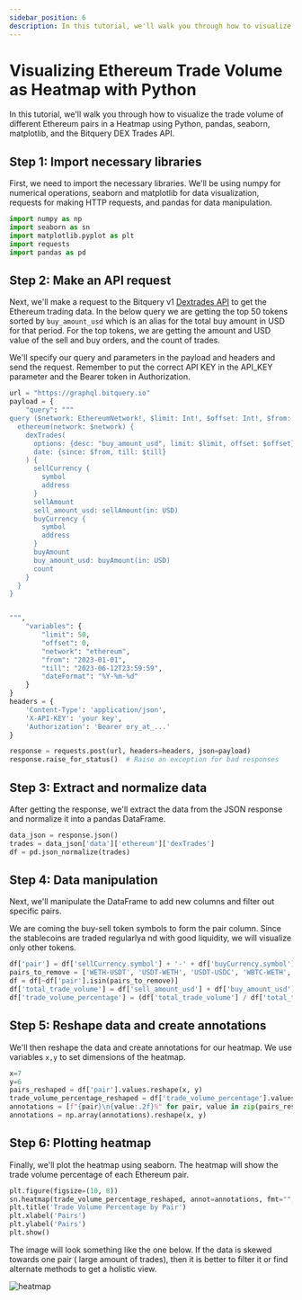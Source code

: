 ```yaml
---
sidebar_position: 6
description: In this tutorial, we'll walk you through how to visualize the trade volume of different Ethereum pairs in a Heatmap using Python, pandas, seaborn, matplotlib, and the Bitquery DEX Trades API.
---
```


<head>
<meta name="title" content="How to Build Heatmap for Crypto Trades"/>

<meta name="description" content="In this tutorial, we'll walk you through how to visualize the trade volume of different Ethereum pairs in a Heatmap using Python, pandas, seaborn, matplotlib, and the Bitquery DEX Trades API. "/>

<meta name="keywords" content="wallet balance, multi chain balance, cross chain portfolio"/>

<meta name="robots" content="index, follow"/>
<meta http-equiv="Content-Type" content="text/html; charset=utf-8"/>
<meta name="language" content="English"/>

<!-- Open Graph / Facebook -->
<meta property="og:type" content="website" />

<meta property="og:title" content="How to Build Heatmap for Crypto Trades" />

<meta property="og:description" content="In this tutorial, we'll walk you through how to visualize the trade volume of different Ethereum pairs in a Heatmap using Python, pandas, seaborn, matplotlib, and the Bitquery DEX Trades API." />

<!-- Twitter -->
<meta property="twitter:card" content="summary_large_image" />

<meta property="twitter:title" content="How to Build Heatmap for Crypto Trades" />

<meta property="twitter:description" content="In this tutorial, we'll walk you through how to visualize the trade volume of different Ethereum pairs in a Heatmap using Python, pandas, seaborn, matplotlib, and the Bitquery DEX Trades API." />
</head>

# Visualizing Ethereum Trade Volume as Heatmap with Python

In this tutorial, we'll walk you through how to visualize the trade volume of different Ethereum pairs in a Heatmap using Python, pandas, seaborn, matplotlib, and the Bitquery DEX Trades API.

## Step 1: Import necessary libraries

First, we need to import the necessary libraries. We'll be using numpy for numerical operations, seaborn and matplotlib for data visualization, requests for making HTTP requests, and pandas for data manipulation.

```python
import numpy as np
import seaborn as sn
import matplotlib.pyplot as plt
import requests
import pandas as pd

```

## Step 2: Make an API request

Next, we'll make a request to the Bitquery v1 [Dextrades API](https://docs.bitquery.io/v1/docs/Examples/dexTrades/dex-trading-data-api) to get the Ethereum trading data.
In the below query we are getting the top 50 tokens sorted by `buy_amount_usd` which is an alias for the total buy amount in USD for that period. For the top tokens, we are getting the amount and USD value of the sell and buy orders, and the count of trades.

We'll specify our query and parameters in the payload and headers and send the request. Remember to put the correct API KEY in the API_KEY parameter and the Bearer token in Authorization.

```python
url = "https://graphql.bitquery.io"
payload = {
    "query": """
query ($network: EthereumNetwork!, $limit: Int!, $offset: Int!, $from: ISO8601DateTime, $till: ISO8601DateTime) {
  ethereum(network: $network) {
    dexTrades(
      options: {desc: "buy_amount_usd", limit: $limit, offset: $offset}
      date: {since: $from, till: $till}
    ) {
      sellCurrency {
        symbol
        address
      }
      sellAmount
      sell_amount_usd: sellAmount(in: USD)
      buyCurrency {
        symbol
        address
      }
      buyAmount
      buy_amount_usd: buyAmount(in: USD)
      count
    }
  }
}


""",
    "variables": {
        "limit": 50,
        "offset": 0,
        "network": "ethereum",
        "from": "2023-01-01",
        "till": "2023-06-12T23:59:59",
        "dateFormat": "%Y-%m-%d"
    }
}
headers = {
    'Content-Type': 'application/json',
    'X-API-KEY': 'your key',
    'Authorization': 'Bearer ory_at_...'
}

response = requests.post(url, headers=headers, json=payload)
response.raise_for_status()  # Raise an exception for bad responses

```

## Step 3: Extract and normalize data

After getting the response, we'll extract the data from the JSON response and normalize it into a pandas DataFrame.

```python
data_json = response.json()
trades = data_json['data']['ethereum']['dexTrades']
df = pd.json_normalize(trades)

```

## Step 4: Data manipulation

Next, we'll manipulate the DataFrame to add new columns and filter out specific pairs.

We are coming the buy-sell token symbols to form the pair column. Since the stablecoins are traded regularlya nd with good liquidity, we will visualize only other tokens.

```python
df['pair'] = df['sellCurrency.symbol'] + '-' + df['buyCurrency.symbol']
pairs_to_remove = ['WETH-USDT', 'USDT-WETH', 'USDT-USDC', 'WBTC-WETH','WETH-USDC','USDC-WETH','USDC-USDT','WETH-WBTC']
df = df[~df['pair'].isin(pairs_to_remove)]
df['total_trade_volume'] = df['sell_amount_usd'] + df['buy_amount_usd']
df['trade_volume_percentage'] = (df['total_trade_volume'] / df['total_trade_volume'].sum()) * 100

```

## Step 5: Reshape data and create annotations

We'll then reshape the data and create annotations for our heatmap. We use variables `x,y` to set dimensions of the heatmap.

```python
x=7
y=6
pairs_reshaped = df['pair'].values.reshape(x, y)
trade_volume_percentage_reshaped = df['trade_volume_percentage'].values.reshape(x, y)
annotations = [f"{pair}\n{value:.2f}%" for pair, value in zip(pairs_reshaped.flatten(), trade_volume_percentage_reshaped.flatten())]
annotations = np.array(annotations).reshape(x, y)

```

## Step 6: Plotting heatmap

Finally, we'll plot the heatmap using seaborn. The heatmap will show the trade volume percentage of each Ethereum pair.

```python
plt.figure(figsize=(10, 8))
sn.heatmap(trade_volume_percentage_reshaped, annot=annotations, fmt="", cmap='YlOrRd', cbar_kws={'label': 'Trade Volume %'})
plt.title('Trade Volume Percentage by Pair')
plt.xlabel('Pairs')
plt.ylabel('Pairs')
plt.show()

```

The image will look something like the one below. If the data is skewed towards one pair ( large amount of trades), then it is better to filter it or find alternate methods to get a holistic view.

![heatmap](/img/heatmap.png)
